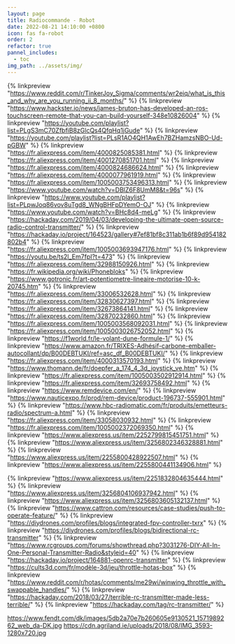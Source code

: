 ```yaml
---
layout: page
title: Radiocommande - Robot
date: 2022-08-21 14:10:00 +0800
icon: fas fa-robot
order: 2
refactor: true
pannel_includes:
  - toc
img_path: ../assets/img/
---
```


{% linkpreview "https://www.reddit.com/r/TinkerJoy_Sigma/comments/wr2eiq/what_is_this_and_why_are_you_running_ii_8_months/" %}
{% linkpreview "https://www.hackster.io/news/james-bruton-has-developed-an-ros-touchscreen-remote-that-you-can-build-yourself-348e10826004" %}
{% linkpreview "https://youtube.com/playlist?list=PLgS3mC70ZfbfiB8zGlcQs4QfqHq1jGude" %}
{% linkpreview "https://youtube.com/playlist?list=PLsR1AO4QH1AwEh7BZHamzsNBO-Ud-pGBW" %}
{% linkpreview "https://fr.aliexpress.com/item/4000825085381.html" %}
{% linkpreview "https://fr.aliexpress.com/item/4001270851701.html" %}
{% linkpreview "https://fr.aliexpress.com/item/4000824686624.html" %}
{% linkpreview "https://fr.aliexpress.com/item/4000077961919.html" %}
{% linkpreview "https://fr.aliexpress.com/item/1005003753496313.html" %}
{% linkpreview "https://www.youtube.com/watch?v=DBlZ6F8UmM8&t=96s" %}
{% linkpreview "https://www.youtube.com/playlist?list=PLpwJoq86vov8uTgd8_WNgBHFpDYemO-OJ" %}
{% linkpreview "https://www.youtube.com/watch?v=BHc8d4-meLg" %}
{% linkpreview "https://hackaday.com/2019/04/03/developing-the-ultimate-open-source-radio-control-transmitter/" %}
{% linkpreview "https://hackaday.io/project/164523/gallery#7ef81bf8c311ab1b6f89d954182802b4" %}
{% linkpreview "https://fr.aliexpress.com/item/1005003693947176.html" %}
{% linkpreview "https://youtu.be/ts2l_Em7fpI?t=473" %}
{% linkpreview "https://fr.aliexpress.com/item/32988150926.html" %}
{% linkpreview "https://fr.wikipedia.org/wiki/Phonebloks" %}
{% linkpreview "https://www.gotronic.fr/art-potentiometre-lineaire-motorise-10-k-20745.htm" %}
{% linkpreview "https://fr.aliexpress.com/item/33006532628.html" %}
{% linkpreview "https://fr.aliexpress.com/item/32830627397.html" %}
{% linkpreview "https://fr.aliexpress.com/item/32673864141.html" %}
{% linkpreview "https://fr.aliexpress.com/item/32870232860.html" %}
{% linkpreview "https://fr.aliexpress.com/item/1005003568092031.html" %}
{% linkpreview "https://fr.aliexpress.com/item/1005003026752052.html" %}
{% linkpreview "https://f1world.fr/le-volant-dune-formule-1/" %}
{% linkpreview "https://www.amazon.fr/TRIXES-Adhésif-carbone-emballer-autocollant/dp/B00DEBTUKI/ref=asc_df_B00DEBTUKI/" %}
{% linkpreview "https://fr.aliexpress.com/item/4000313570193.html" %}
{% linkpreview "https://www.thomann.de/fr/doepfer_a_174_4_3d_joystick_ve.htm" %}
{% linkpreview "https://fr.aliexpress.com/item/1005003502912914.html" %}
{% linkpreview "https://fr.aliexpress.com/item/32693758492.html" %}
{% linkpreview "https://www.remdevice.com/en/" %}
{% linkpreview "https://www.nauticexpo.fr/prod/rem-device/product-196737-555901.html" %}
{% linkpreview "https://www.hbc-radiomatic.com/fr/produits/emetteurs-radio/spectrum-a.html" %}
{% linkpreview "https://fr.aliexpress.com/item/33058030932.html" %}
{% linkpreview "https://fr.aliexpress.com/item/1005002372069350.html" %}
{% linkpreview "https://www.aliexpress.us/item/2252799815451751.html" %}
{% linkpreview "https://www.aliexpress.us/item/3256802346328881.html" %}
{% linkpreview "https://www.aliexpress.us/item/2255800428922507.html" %}
{% linkpreview "https://www.aliexpress.us/item/2255800441134906.html" %}

{% linkpreview "https://www.aliexpress.us/item/2251832804635444.html" %}
{% linkpreview "https://www.aliexpress.us/item/3256804106937942.html" %}
{% linkpreview "https://www.aliexpress.us/item/3256803605132137.html" %}
{% linkpreview "https://www.cattron.com/resources/case-studies/push-to-operate-feature/" %}
{% linkpreview "https://diydrones.com/profiles/blogs/integrated-fpv-controller-txrx" %}
{% linkpreview "https://diydrones.com/profiles/blogs/bidirectional-rc-transmitter" %}
{% linkpreview "https://www.rcgroups.com/forums/showthread.php?3031276-DIY-All-In-One-Personal-Transmitter-Radio&styleid=40" %}
{% linkpreview "https://hackaday.io/project/164881-openrc-transmitter" %}
{% linkpreview "https://cults3d.com/fr/modèle-3d/jeu/throttle-hotas-box" %}
{% linkpreview "https://www.reddit.com/r/hotas/comments/me29wi/winwing_throttle_with_swappable_handles/" %}
{% linkpreview "https://hackaday.com/2018/03/27/terrible-rc-transmitter-made-less-terrible/" %}
{% linkpreview "https://hackaday.com/tag/rc-transmitter/" %}


https://www.fendt.com/dk/images/5db2a70e7b260605e9130521_1571989262_web_da-DK.jpg
https://cdn.agriland.ie/uploads/2018/08/IMG_3593-1280x720.jpg